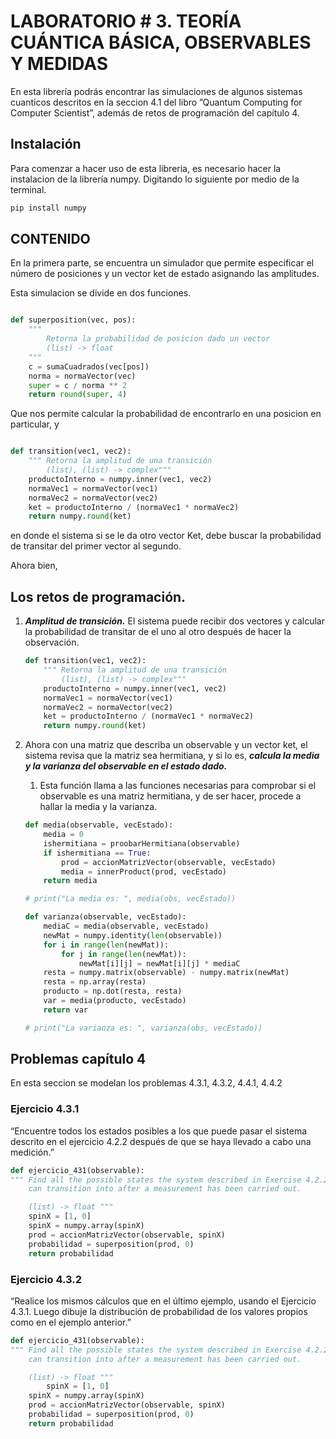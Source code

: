 # LABORATORIO # 3. TEORÍA CUÁNTICA BÁSICA, OBSERVABLES Y MEDIDAS
En esta librería podrás encontrar las simulaciones de algunos sistemas cuanticos descritos en la seccion 4.1 del libro ”Quantum Computing for Computer Scientist”, además de retos de programación del capítulo 4.

## Instalación

Para comenzar a hacer uso de esta libreria, es necesario hacer la instalacion de la librería numpy. Digitando lo siguiente por medio de la terminal.

```python
pip install numpy
```

## CONTENIDO

En la primera parte, se encuentra un simulador que permite especificar el número de posiciones y un vector ket de estado asignando las amplitudes.

Esta simulacion se divide en dos funciones. 

```python

def superposition(vec, pos):
    """
        Retorna la probabilidad de posicion dado un vector
        (list) -> float
    """
    c = sumaCuadrados(vec[pos])
    norma = normaVector(vec)
    super = c / norma ** 2
    return round(super, 4)

```

Que nos permite calcular la probabilidad de encontrarlo en una posicion en particular, y 

```python

def transition(vec1, vec2):
    """ Retorna la amplitud de una transición
        (list), (list) -> complex"""
    productoInterno = numpy.inner(vec1, vec2)
    normaVec1 = normaVector(vec1)
    normaVec2 = normaVector(vec2)
    ket = productoInterno / (normaVec1 * normaVec2)
    return numpy.round(ket)

```

en donde el sistema si se le da otro vector Ket, debe buscar la probabilidad de transitar del primer vector al segundo.

Ahora bien,
## Los retos de programación.

1. ***Amplitud de transición.*** El sistema puede recibir dos vectores y calcular la probabilidad de transitar de el uno al otro después de hacer la observación.
    
    ```python
    def transition(vec1, vec2):
        """ Retorna la amplitud de una transición
            (list), (list) -> complex"""
        productoInterno = numpy.inner(vec1, vec2)
        normaVec1 = normaVector(vec1)
        normaVec2 = normaVector(vec2)
        ket = productoInterno / (normaVec1 * normaVec2)
        return numpy.round(ket)
    ```
    
2. Ahora con una matriz que describa un observable y un vector ket, el sistema revisa que la matriz sea hermitiana, y si lo es, ***calcula la media y la varianza del observable en el estado dado.***
    1. Esta función llama a las funciones necesarias para comprobar si el observable es una matriz hermitiana, y de ser hacer, procede a hallar la media y la varianza.

    ```python
    def media(observable, vecEstado):
        media = 0
        ishermitiana = proobarHermitiana(observable)
        if ishermitiana == True:
            prod = accionMatrizVector(observable, vecEstado)
            media = innerProduct(prod, vecEstado)
        return media

    # print("La media es: ", media(obs, vecEstado))

    def varianza(observable, vecEstado):
        mediaC = media(observable, vecEstado)
        newMat = numpy.identity(len(observable))
        for i in range(len(newMat)):
            for j in range(len(newMat)):
                newMat[i][j] = newMat[i][j] * mediaC
        resta = numpy.matrix(observable) - numpy.matrix(newMat)
        resta = np.array(resta)
        producto = np.dot(resta, resta)
        var = media(producto, vecEstado)
        return var

    # print("La varianza es: ", varianza(obs, vecEstado))

    ```
## Problemas capítulo 4
En esta seccion se modelan los problemas 4.3.1, 4.3.2, 4.4.1, 4.4.2

### Ejercicio 4.3.1

“Encuentre todos los estados posibles a los que puede pasar el sistema descrito en el ejercicio 4.2.2 después de que se haya llevado a cabo una medición.”
```python
def ejercicio_431(observable):
""" Find all the possible states the system described in Exercise 4.2.2
    can transition into after a measurement has been carried out.

    (list) -> float """
    spinX = [1, 0]
    spinX = numpy.array(spinX)
    prod = accionMatrizVector(observable, spinX)
    probabilidad = superposition(prod, 0)
    return probabilidad
```
### Ejercicio 4.3.2

“Realice los mismos cálculos que en el último ejemplo, usando el Ejercicio 4.3.1. Luego dibuje la distribución de probabilidad de los valores propios como en el ejemplo anterior.”

```python
def ejercicio_431(observable):
""" Find all the possible states the system described in Exercise 4.2.2
    can transition into after a measurement has been carried out.

    (list) -> float """
		spinX = [1, 0]
    spinX = numpy.array(spinX)
    prod = accionMatrizVector(observable, spinX)
    probabilidad = superposition(prod, 0)
    return probabilidad
```
